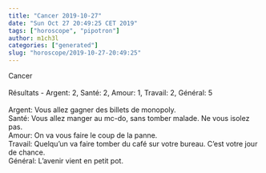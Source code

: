 ```yaml
---
title: "Cancer 2019-10-27"
date: "Sun Oct 27 20:49:25 CET 2019"
tags: ["horoscope", "pipotron"]
author: m1ch3l
categories: ["generated"]
slug: "horoscope/2019-10-27-20:49:25"
---
```


Cancer<br>
<br>
Résultats - Argent: 2, Santé: 2, Amour: 1, Travail: 2, Général: 5<br>
<br>
Argent:  Vous allez gagner des billets de monopoly. <br>
Santé:   Vous allez manger au mc-do, sans tomber malade. Ne vous isolez pas.<br>
Amour:   On va vous faire le coup de la panne. <br>
Travail: Quelqu’un va faire tomber du café sur votre bureau. C’est votre jour de chance.<br>
Général: L’avenir vient en petit pot.<br>
